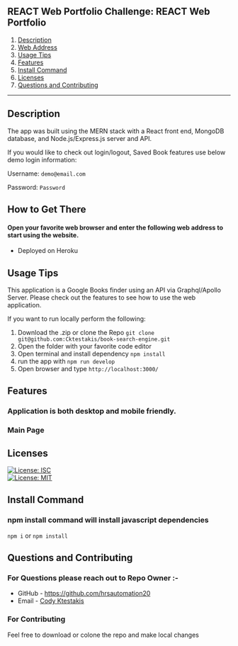 ## REACT Web Portfolio Challenge: REACT Web Portfolio

1. [Description](#desc)
2. [Web Address](#webaddress)
3. [Usage Tips](#usage)
4. [Features](#feature)
5. [Install Command](#command)
6. [Licenses](#licenses)
7. [Questions and Contributing](#qnacontri)

---

<a name="desc"></a>

## Description

The app was built using the MERN stack with a React front end, MongoDB database, and Node.js/Express.js server and API.

If you would like to check out login/logout, Saved Book features use below demo login information:

Username: `demo@email.com`

Password: `Password`

<a name="webaddress"></a>

## How to Get There

#### Open your favorite web browser and enter the following web address to start using the website.

<!-- [![Heroku App Status](http://heroku-shields.herokuapp.com/hr-book-infinity)](https://hr-book-infinity.herokuapp.com/) -->

- Deployed on Heroku
  <!-- [Book Search Engine](https://hr-book-infinity.herokuapp.com/) -->

<a name="usage"></a>

## Usage Tips

This application is a Google Books finder using an API via Graphql/Apollo Server. Please check out the features to see how to use the web application.

If you want to run locally perform the following:

1. Download the .zip or clone the Repo `git clone git@github.com:Cktestakis/book-search-engine.git`
2. Open the folder with your favorite code editor
3. Open terminal and install dependency `npm install`
4. run the app with `npm run develop`
5. Open browser and type `http://localhost:3000/`

<a name="feature"></a>

## Features

### Application is both desktop and mobile friendly.

### Main Page

<!-- ![step](assets/images/BookHomepage.JPG?raw=true "landing-page.JPG")


### Sign up / Login

![step](assets/images/BookSignupLogin.JPG?raw=true "sign-in-page.JPG")

### Search Page

![step](assets/images/BookSearch.JPG?raw=true "log-in-page.JPG") -->

<a name="licenses"></a>

## Licenses

[![License: ISC](https://img.shields.io/badge/License-ISC-blue.svg)](https://opensource.org/licenses/ISC)  
[![License: MIT](https://img.shields.io/badge/License-MIT-yellow.svg)](https://opensource.org/licenses/MIT)

<a name="command"></a>

## Install Command

### npm install command will install javascript dependencies

`npm i` or `npm install`

<a name="qnacontri"></a>

## Questions and Contributing

### For Questions please reach out to Repo Owner :-

- GitHub - https://github.com/hrsautomation20
- Email - [Cody Ktestakis](mailto:codyktestakis.com?subject=[GitHub]%20Source%20Han%20Sans)

### For Contributing

Feel free to download or colone the repo and make local changes
